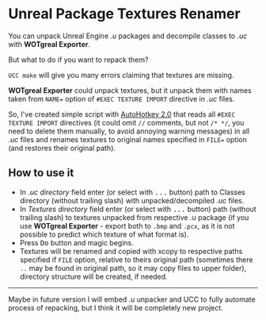 # Unreal Package Textures Renamer
You can unpack Unreal Engine *.u* packages and decompile classes to *.uc* with **WOTgreal Exporter**.

But what to do if you want to repack them?

`UCC make` will give you many errors claiming that textures are missing.

**WOTgreal Exporter** could unpack textures, but it unpack them with names taken from `NAME=` option of `#EXEC TEXTURE IMPORT` directive in *.uc* files.

So, I've created simple script with [AutoHotkey 2.0](https://autohotkey.com/v2/) that reads all `#EXEC TEXTURE IMPORT` directives (it could omit `//` comments, but not `/* */`, you need to delete them manually, to avoid annoying warning messages) in all *.uc* files and renames textures to original names specified in `FILE=` option (and restores their original path).

How to use it
------
- In *.uc directory* field enter (or select with <kbd>...</kbd> button) path to Classes directory (without trailing slash) with unpacked/decompiled *.uc* files.
- In *Textures directory* field enter (or select with <kbd>...</kbd> button) path (without trailing slash) to textures unpacked from respective *.u* package (if you use **WOTgreal Exporter** - export both to `.bmp` and `.pcx`, as it is not possible to predict which texture of what format is).
- Press <kbd>Do</kbd> button and magic begins.
- Textures will be renamed and copied with xcopy to respective paths specified if `FILE` option, relative to theirs original path (sometimes there `..` may be found in original path, so it may copy files to upper folder), directory structure will be created, if needed.

***
Maybe in future version I will embed *.u* unpacker and UCC to fully automate process of repacking, but I think it will be completely new project.
